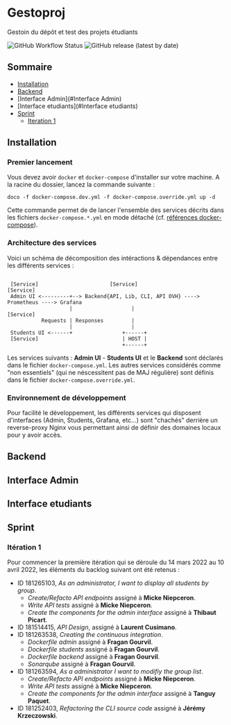# Gestoproj

Gestoin du dépôt et test des projets étudiants

![GitHub Workflow Status](https://img.shields.io/github/workflow/status/INSSET/m1_2021_2022-kraken/admin.yaml) ![GitHub release (latest by date)](https://img.shields.io/github/v/release/NSSET/m1_2021_2022-kraken?color=#56C230)

## Sommaire

* [Installation](#Installation)
* [Backend](#Backend)
* [Interface Admin](#Interface Admin)
* [Interface etudiants](#Interface etudiants)
* [Sprint](#Sprint)
  * [Iteration 1](#Interation_1)


## Installation

### Premier lancement

Vous devez avoir `docker` et `docker-compose` d'installer sur votre machine. A la racine du dossier, lancez la commande suivante :  

```shell
doco -f docker-compose.dev.yml -f docker-compose.override.yml up -d
```

Cette commande permet de de lancer l'ensemble des services décrits dans les fichiers `docker-compose.*.yml` en mode détaché (cf. [références docker-compose](https://docs.docker.com/compose/reference/)).

### Architecture des services

Voici un schéma de décomposition des intéractions & dépendances entre les différents services :

```
  
 [Service]                       [Service]                                      [Service]
 Admin UI <---------+--> Backend{API, Lib, CLI, API OVH} ----> Prometheus ----> Grafana
                    |                   |                      [Service]    
           Requests | Responses         |
                    |                   |
 Students UI <------+                +------+
 [Service]                           | HOST |
                                     +------+
```

Les services suivants : **Admin UI** - **Students UI** et le **Backend** sont déclarés dans le fichier `docker-compose.yml`. Les autres services considérés comme "non essentiels" (qui ne néscessitent pas de MAJ régulière) sont définis dans le fichier
`docker-compose.override.yml`.

### Environnement de développement

Pour facilité le développement, les différents services qui disposent d'interfaces (Admin, Students, Grafana, etc...) sont "chachés" derrière un reverse-proxy Nginx vous permettant ainsi de définir
des domaines locaux pour y avoir accès.

## Backend

## Interface Admin

## Interface etudiants

## Sprint
### Itération 1
Pour commencer la première itération qui se déroule du 14 mars 2022 au 10 avril 2022, les éléments du backlog suivant ont été retenus :
- ID 181265103, <em>As an administrator, I want to display all students by group</em>.
    - <em>Create/Refacto API endpoints</em> assigné à **Micke Niepceron**.
    - <em>Write API tests</em> assigné à **Micke Niepceron**.
    - <em>Create the components for the admin interface</em> assigné à **Thibaut Picart**.
- ID 181514415, <em>API Design</em>, assigné à **Laurent Cusimano**.
- ID 181263538, <em>Creating the continuous integration</em>.
  - <em>Dockerfile admin</em> assigné à **Fragan Gourvil**.
  - <em>Dockerfile students</em> assigné à **Fragan Gourvil**.
  - <em>Dockerfile backend</em> assigné à **Fragan Gourvil**.
  - <em>Sonarqube</em> assigné à **Fragan Gourvil**.
- ID 181263594, <em>As a administrator I want to modifiy the group list</em>.
    - <em>Create/Refacto API endpoints</em> assigné à **Micke Niepceron**.
    - <em>Write API tests</em> assigné à **Micke Niepceron**.
    - <em>Create the components for the admin interface</em> assigné à **Tanguy Paquet**.
- ID 181252403, <em>Refactoring the CLI source code</em> assigné à **Jérémy Krzeczowski**.
